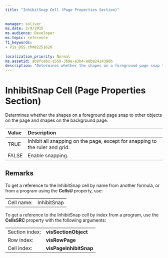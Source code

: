 ```yaml
---
title: "InhibitSnap Cell (Page Properties Section)"
 
 
manager: soliver
ms.date: 3/9/2015
ms.audience: Developer
ms.topic: reference
f1_keywords:
- Vis_DSS.chm82251620
 
localization_priority: Normal
ms.assetid: ab9fcebc-1550-3b9e-e3b4-e8b92424390b
description: "Determines whether the shapes on a foreground page snap to other objects on the page and shapes on the background page."
---
```


# InhibitSnap Cell (Page Properties Section)

Determines whether the shapes on a foreground page snap to other objects on the page and shapes on the background page.
  
|**Value**|**Description**|
|:-----|:-----|
| TRUE  <br/> | Inhibit all snapping on the page, except for snapping to the ruler and grid.  <br/> |
| FALSE  <br/> | Enable snapping.  <br/> |
   
## Remarks

To get a reference to the InhibitSnap cell by name from another formula, or from a program using the **CellsU** property, use: 
  
|||
|:-----|:-----|
| Cell name:  <br/> | InhibitSnap  <br/> |
   
To get a reference to the InhibitSnap cell by index from a program, use the **CellsSRC** property with the following arguments: 
  
|||
|:-----|:-----|
| Section index:  <br/> |**visSectionObject** <br/> |
| Row index:  <br/> |**visRowPage** <br/> |
| Cell index:  <br/> |**visPageInhibitSnap** <br/> |
   

